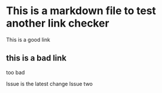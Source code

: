 # This is a markdown file to test another link checker

This is a good link

## this is a bad link

too bad

Issue is the latest change
Issue two
